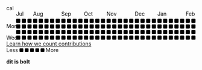 <div class="js-calendar-graph">
  cal
</div>


<div class="js-calendar-graph mx-md-2 mx-3 d-flex flex-column flex-items-end flex-xl-items-center overflow-hidden pt-1 is-graph-loading graph-canvas ContributionCalendar height-full text-center" data-graph-url="/users/oliver3/contributions?to=2021-07-12" data-url="/oliver3" data-from="2020-07-12 00:00:00 +0200" data-to="2021-07-12 23:59:59 +0200" data-org="">

<svg width="828" height="128" class="js-calendar-graph-svg">
<g transform="translate(10, 20)" data-hydro-click="{&quot;event_type&quot;:&quot;user_profile.click&quot;,&quot;payload&quot;:{&quot;profile_user_id&quot;:3717617,&quot;target&quot;:&quot;CONTRIBUTION_CALENDAR_SQUARE&quot;,&quot;user_id&quot;:3717617,&quot;originating_url&quot;:&quot;https://github.com/oliver3&quot;}}" data-hydro-click-hmac="e75ad9438372c3402d3285eb96303eadd2a130726c1b0e4398527238b6999d79">
<g transform="translate(0, 0)">
<rect width="11" height="11" x="16" y="0" class="ContributionCalendar-day" rx="2" ry="2" data-count="0" data-date="2020-07-12" data-level="0"></rect>
<rect width="11" height="11" x="16" y="15" class="ContributionCalendar-day" rx="2" ry="2" data-count="0" data-date="2020-07-13" data-level="0"></rect>
<rect width="11" height="11" x="16" y="30" class="ContributionCalendar-day" rx="2" ry="2" data-count="0" data-date="2020-07-14" data-level="0"></rect>
<rect width="11" height="11" x="16" y="45" class="ContributionCalendar-day" rx="2" ry="2" data-count="0" data-date="2020-07-15" data-level="0"></rect>
<rect width="11" height="11" x="16" y="60" class="ContributionCalendar-day" rx="2" ry="2" data-count="0" data-date="2020-07-16" data-level="0"></rect>
<rect width="11" height="11" x="16" y="75" class="ContributionCalendar-day" rx="2" ry="2" data-count="0" data-date="2020-07-17" data-level="0"></rect>
<rect width="11" height="11" x="16" y="90" class="ContributionCalendar-day" rx="2" ry="2" data-count="0" data-date="2020-07-18" data-level="0"></rect>
</g>
<g transform="translate(16, 0)">
<rect width="11" height="11" x="15" y="0" class="ContributionCalendar-day" rx="2" ry="2" data-count="0" data-date="2020-07-19" data-level="0"></rect>
<rect width="11" height="11" x="15" y="15" class="ContributionCalendar-day" rx="2" ry="2" data-count="0" data-date="2020-07-20" data-level="0"></rect>
<rect width="11" height="11" x="15" y="30" class="ContributionCalendar-day" rx="2" ry="2" data-count="0" data-date="2020-07-21" data-level="0"></rect>
<rect width="11" height="11" x="15" y="45" class="ContributionCalendar-day" rx="2" ry="2" data-count="0" data-date="2020-07-22" data-level="0"></rect>
<rect width="11" height="11" x="15" y="60" class="ContributionCalendar-day" rx="2" ry="2" data-count="0" data-date="2020-07-23" data-level="0"></rect>
<rect width="11" height="11" x="15" y="75" class="ContributionCalendar-day" rx="2" ry="2" data-count="0" data-date="2020-07-24" data-level="0"></rect>
<rect width="11" height="11" x="15" y="90" class="ContributionCalendar-day" rx="2" ry="2" data-count="0" data-date="2020-07-25" data-level="0"></rect>
</g>
<g transform="translate(32, 0)">
<rect width="11" height="11" x="14" y="0" class="ContributionCalendar-day" rx="2" ry="2" data-count="0" data-date="2020-07-26" data-level="0"></rect>
<rect width="11" height="11" x="14" y="15" class="ContributionCalendar-day" rx="2" ry="2" data-count="0" data-date="2020-07-27" data-level="0"></rect>
<rect width="11" height="11" x="14" y="30" class="ContributionCalendar-day" rx="2" ry="2" data-count="0" data-date="2020-07-28" data-level="0"></rect>
<rect width="11" height="11" x="14" y="45" class="ContributionCalendar-day" rx="2" ry="2" data-count="0" data-date="2020-07-29" data-level="0"></rect>
<rect width="11" height="11" x="14" y="60" class="ContributionCalendar-day" rx="2" ry="2" data-count="0" data-date="2020-07-30" data-level="0"></rect>
<rect width="11" height="11" x="14" y="75" class="ContributionCalendar-day" rx="2" ry="2" data-count="0" data-date="2020-07-31" data-level="0"></rect>
<rect width="11" height="11" x="14" y="90" class="ContributionCalendar-day" rx="2" ry="2" data-count="0" data-date="2020-08-01" data-level="0"></rect>
</g>
<g transform="translate(48, 0)">
<rect width="11" height="11" x="13" y="0" class="ContributionCalendar-day" rx="2" ry="2" data-count="0" data-date="2020-08-02" data-level="0"></rect>
<rect width="11" height="11" x="13" y="15" class="ContributionCalendar-day" rx="2" ry="2" data-count="0" data-date="2020-08-03" data-level="0"></rect>
<rect width="11" height="11" x="13" y="30" class="ContributionCalendar-day" rx="2" ry="2" data-count="0" data-date="2020-08-04" data-level="0"></rect>
<rect width="11" height="11" x="13" y="45" class="ContributionCalendar-day" rx="2" ry="2" data-count="0" data-date="2020-08-05" data-level="0"></rect>
<rect width="11" height="11" x="13" y="60" class="ContributionCalendar-day" rx="2" ry="2" data-count="0" data-date="2020-08-06" data-level="0"></rect>
<rect width="11" height="11" x="13" y="75" class="ContributionCalendar-day" rx="2" ry="2" data-count="0" data-date="2020-08-07" data-level="0"></rect>
<rect width="11" height="11" x="13" y="90" class="ContributionCalendar-day" rx="2" ry="2" data-count="0" data-date="2020-08-08" data-level="0"></rect>
</g>
<g transform="translate(64, 0)">
<rect width="11" height="11" x="12" y="0" class="ContributionCalendar-day" rx="2" ry="2" data-count="0" data-date="2020-08-09" data-level="0"></rect>
<rect width="11" height="11" x="12" y="15" class="ContributionCalendar-day" rx="2" ry="2" data-count="0" data-date="2020-08-10" data-level="0"></rect>
<rect width="11" height="11" x="12" y="30" class="ContributionCalendar-day" rx="2" ry="2" data-count="0" data-date="2020-08-11" data-level="0"></rect>
<rect width="11" height="11" x="12" y="45" class="ContributionCalendar-day" rx="2" ry="2" data-count="0" data-date="2020-08-12" data-level="0"></rect>
<rect width="11" height="11" x="12" y="60" class="ContributionCalendar-day" rx="2" ry="2" data-count="0" data-date="2020-08-13" data-level="0"></rect>
<rect width="11" height="11" x="12" y="75" class="ContributionCalendar-day" rx="2" ry="2" data-count="0" data-date="2020-08-14" data-level="0"></rect>
<rect width="11" height="11" x="12" y="90" class="ContributionCalendar-day" rx="2" ry="2" data-count="0" data-date="2020-08-15" data-level="0"></rect>
</g>
<g transform="translate(80, 0)">
<rect width="11" height="11" x="11" y="0" class="ContributionCalendar-day" rx="2" ry="2" data-count="0" data-date="2020-08-16" data-level="0"></rect>
<rect width="11" height="11" x="11" y="15" class="ContributionCalendar-day" rx="2" ry="2" data-count="0" data-date="2020-08-17" data-level="0"></rect>
<rect width="11" height="11" x="11" y="30" class="ContributionCalendar-day" rx="2" ry="2" data-count="0" data-date="2020-08-18" data-level="0"></rect>
<rect width="11" height="11" x="11" y="45" class="ContributionCalendar-day" rx="2" ry="2" data-count="0" data-date="2020-08-19" data-level="0"></rect>
<rect width="11" height="11" x="11" y="60" class="ContributionCalendar-day" rx="2" ry="2" data-count="0" data-date="2020-08-20" data-level="0"></rect>
<rect width="11" height="11" x="11" y="75" class="ContributionCalendar-day" rx="2" ry="2" data-count="0" data-date="2020-08-21" data-level="0"></rect>
<rect width="11" height="11" x="11" y="90" class="ContributionCalendar-day" rx="2" ry="2" data-count="0" data-date="2020-08-22" data-level="0"></rect>
</g>
<g transform="translate(96, 0)">
<rect width="11" height="11" x="10" y="0" class="ContributionCalendar-day" rx="2" ry="2" data-count="0" data-date="2020-08-23" data-level="0"></rect>
<rect width="11" height="11" x="10" y="15" class="ContributionCalendar-day" rx="2" ry="2" data-count="0" data-date="2020-08-24" data-level="0"></rect>
<rect width="11" height="11" x="10" y="30" class="ContributionCalendar-day" rx="2" ry="2" data-count="0" data-date="2020-08-25" data-level="0"></rect>
<rect width="11" height="11" x="10" y="45" class="ContributionCalendar-day" rx="2" ry="2" data-count="0" data-date="2020-08-26" data-level="0"></rect>
<rect width="11" height="11" x="10" y="60" class="ContributionCalendar-day" rx="2" ry="2" data-count="0" data-date="2020-08-27" data-level="0"></rect>
<rect width="11" height="11" x="10" y="75" class="ContributionCalendar-day" rx="2" ry="2" data-count="0" data-date="2020-08-28" data-level="0"></rect>
<rect width="11" height="11" x="10" y="90" class="ContributionCalendar-day" rx="2" ry="2" data-count="0" data-date="2020-08-29" data-level="0"></rect>
</g>
<g transform="translate(112, 0)">
<rect width="11" height="11" x="9" y="0" class="ContributionCalendar-day" rx="2" ry="2" data-count="0" data-date="2020-08-30" data-level="0"></rect>
<rect width="11" height="11" x="9" y="15" class="ContributionCalendar-day" rx="2" ry="2" data-count="0" data-date="2020-08-31" data-level="0"></rect>
<rect width="11" height="11" x="9" y="30" class="ContributionCalendar-day" rx="2" ry="2" data-count="0" data-date="2020-09-01" data-level="0"></rect>
<rect width="11" height="11" x="9" y="45" class="ContributionCalendar-day" rx="2" ry="2" data-count="0" data-date="2020-09-02" data-level="0"></rect>
<rect width="11" height="11" x="9" y="60" class="ContributionCalendar-day" rx="2" ry="2" data-count="0" data-date="2020-09-03" data-level="0"></rect>
<rect width="11" height="11" x="9" y="75" class="ContributionCalendar-day" rx="2" ry="2" data-count="0" data-date="2020-09-04" data-level="0"></rect>
<rect width="11" height="11" x="9" y="90" class="ContributionCalendar-day" rx="2" ry="2" data-count="0" data-date="2020-09-05" data-level="0"></rect>
</g>
<g transform="translate(128, 0)">
<rect width="11" height="11" x="8" y="0" class="ContributionCalendar-day" rx="2" ry="2" data-count="0" data-date="2020-09-06" data-level="0"></rect>
<rect width="11" height="11" x="8" y="15" class="ContributionCalendar-day" rx="2" ry="2" data-count="0" data-date="2020-09-07" data-level="0"></rect>
<rect width="11" height="11" x="8" y="30" class="ContributionCalendar-day" rx="2" ry="2" data-count="0" data-date="2020-09-08" data-level="0"></rect>
<rect width="11" height="11" x="8" y="45" class="ContributionCalendar-day" rx="2" ry="2" data-count="0" data-date="2020-09-09" data-level="0"></rect>
<rect width="11" height="11" x="8" y="60" class="ContributionCalendar-day" rx="2" ry="2" data-count="0" data-date="2020-09-10" data-level="0"></rect>
<rect width="11" height="11" x="8" y="75" class="ContributionCalendar-day" rx="2" ry="2" data-count="0" data-date="2020-09-11" data-level="0"></rect>
<rect width="11" height="11" x="8" y="90" class="ContributionCalendar-day" rx="2" ry="2" data-count="0" data-date="2020-09-12" data-level="0"></rect>
</g>
<g transform="translate(144, 0)">
<rect width="11" height="11" x="7" y="0" class="ContributionCalendar-day" rx="2" ry="2" data-count="0" data-date="2020-09-13" data-level="0"></rect>
<rect width="11" height="11" x="7" y="15" class="ContributionCalendar-day" rx="2" ry="2" data-count="0" data-date="2020-09-14" data-level="0"></rect>
<rect width="11" height="11" x="7" y="30" class="ContributionCalendar-day" rx="2" ry="2" data-count="0" data-date="2020-09-15" data-level="0"></rect>
<rect width="11" height="11" x="7" y="45" class="ContributionCalendar-day" rx="2" ry="2" data-count="0" data-date="2020-09-16" data-level="0"></rect>
<rect width="11" height="11" x="7" y="60" class="ContributionCalendar-day" rx="2" ry="2" data-count="0" data-date="2020-09-17" data-level="0"></rect>
<rect width="11" height="11" x="7" y="75" class="ContributionCalendar-day" rx="2" ry="2" data-count="0" data-date="2020-09-18" data-level="0"></rect>
<rect width="11" height="11" x="7" y="90" class="ContributionCalendar-day" rx="2" ry="2" data-count="0" data-date="2020-09-19" data-level="0"></rect>
</g>
<g transform="translate(160, 0)">
<rect width="11" height="11" x="6" y="0" class="ContributionCalendar-day" rx="2" ry="2" data-count="0" data-date="2020-09-20" data-level="0"></rect>
<rect width="11" height="11" x="6" y="15" class="ContributionCalendar-day" rx="2" ry="2" data-count="0" data-date="2020-09-21" data-level="0"></rect>
<rect width="11" height="11" x="6" y="30" class="ContributionCalendar-day" rx="2" ry="2" data-count="0" data-date="2020-09-22" data-level="0"></rect>
<rect width="11" height="11" x="6" y="45" class="ContributionCalendar-day" rx="2" ry="2" data-count="0" data-date="2020-09-23" data-level="0"></rect>
<rect width="11" height="11" x="6" y="60" class="ContributionCalendar-day" rx="2" ry="2" data-count="0" data-date="2020-09-24" data-level="0"></rect>
<rect width="11" height="11" x="6" y="75" class="ContributionCalendar-day" rx="2" ry="2" data-count="0" data-date="2020-09-25" data-level="0"></rect>
<rect width="11" height="11" x="6" y="90" class="ContributionCalendar-day" rx="2" ry="2" data-count="0" data-date="2020-09-26" data-level="0"></rect>
</g>
<g transform="translate(176, 0)">
<rect width="11" height="11" x="5" y="0" class="ContributionCalendar-day" rx="2" ry="2" data-count="0" data-date="2020-09-27" data-level="0"></rect>
<rect width="11" height="11" x="5" y="15" class="ContributionCalendar-day" rx="2" ry="2" data-count="0" data-date="2020-09-28" data-level="0"></rect>
<rect width="11" height="11" x="5" y="30" class="ContributionCalendar-day" rx="2" ry="2" data-count="0" data-date="2020-09-29" data-level="0"></rect>
<rect width="11" height="11" x="5" y="45" class="ContributionCalendar-day" rx="2" ry="2" data-count="0" data-date="2020-09-30" data-level="0"></rect>
<rect width="11" height="11" x="5" y="60" class="ContributionCalendar-day" rx="2" ry="2" data-count="0" data-date="2020-10-01" data-level="0"></rect>
<rect width="11" height="11" x="5" y="75" class="ContributionCalendar-day" rx="2" ry="2" data-count="0" data-date="2020-10-02" data-level="0"></rect>
<rect width="11" height="11" x="5" y="90" class="ContributionCalendar-day" rx="2" ry="2" data-count="0" data-date="2020-10-03" data-level="0"></rect>
</g>
<g transform="translate(192, 0)">
<rect width="11" height="11" x="4" y="0" class="ContributionCalendar-day" rx="2" ry="2" data-count="0" data-date="2020-10-04" data-level="0"></rect>
<rect width="11" height="11" x="4" y="15" class="ContributionCalendar-day" rx="2" ry="2" data-count="0" data-date="2020-10-05" data-level="0"></rect>
<rect width="11" height="11" x="4" y="30" class="ContributionCalendar-day" rx="2" ry="2" data-count="0" data-date="2020-10-06" data-level="0"></rect>
<rect width="11" height="11" x="4" y="45" class="ContributionCalendar-day" rx="2" ry="2" data-count="0" data-date="2020-10-07" data-level="0"></rect>
<rect width="11" height="11" x="4" y="60" class="ContributionCalendar-day" rx="2" ry="2" data-count="0" data-date="2020-10-08" data-level="0"></rect>
<rect width="11" height="11" x="4" y="75" class="ContributionCalendar-day" rx="2" ry="2" data-count="0" data-date="2020-10-09" data-level="0"></rect>
<rect width="11" height="11" x="4" y="90" class="ContributionCalendar-day" rx="2" ry="2" data-count="0" data-date="2020-10-10" data-level="0"></rect>
</g>
<g transform="translate(208, 0)">
<rect width="11" height="11" x="3" y="0" class="ContributionCalendar-day" rx="2" ry="2" data-count="0" data-date="2020-10-11" data-level="0"></rect>
<rect width="11" height="11" x="3" y="15" class="ContributionCalendar-day" rx="2" ry="2" data-count="0" data-date="2020-10-12" data-level="0"></rect>
<rect width="11" height="11" x="3" y="30" class="ContributionCalendar-day" rx="2" ry="2" data-count="0" data-date="2020-10-13" data-level="0"></rect>
<rect width="11" height="11" x="3" y="45" class="ContributionCalendar-day" rx="2" ry="2" data-count="0" data-date="2020-10-14" data-level="0"></rect>
<rect width="11" height="11" x="3" y="60" class="ContributionCalendar-day" rx="2" ry="2" data-count="0" data-date="2020-10-15" data-level="0"></rect>
<rect width="11" height="11" x="3" y="75" class="ContributionCalendar-day" rx="2" ry="2" data-count="0" data-date="2020-10-16" data-level="0"></rect>
<rect width="11" height="11" x="3" y="90" class="ContributionCalendar-day" rx="2" ry="2" data-count="0" data-date="2020-10-17" data-level="0"></rect>
</g>
<g transform="translate(224, 0)">
<rect width="11" height="11" x="2" y="0" class="ContributionCalendar-day" rx="2" ry="2" data-count="0" data-date="2020-10-18" data-level="0"></rect>
<rect width="11" height="11" x="2" y="15" class="ContributionCalendar-day" rx="2" ry="2" data-count="0" data-date="2020-10-19" data-level="0"></rect>
<rect width="11" height="11" x="2" y="30" class="ContributionCalendar-day" rx="2" ry="2" data-count="0" data-date="2020-10-20" data-level="0"></rect>
<rect width="11" height="11" x="2" y="45" class="ContributionCalendar-day" rx="2" ry="2" data-count="0" data-date="2020-10-21" data-level="0"></rect>
<rect width="11" height="11" x="2" y="60" class="ContributionCalendar-day" rx="2" ry="2" data-count="0" data-date="2020-10-22" data-level="0"></rect>
<rect width="11" height="11" x="2" y="75" class="ContributionCalendar-day" rx="2" ry="2" data-count="0" data-date="2020-10-23" data-level="0"></rect>
<rect width="11" height="11" x="2" y="90" class="ContributionCalendar-day" rx="2" ry="2" data-count="0" data-date="2020-10-24" data-level="0"></rect>
</g>
<g transform="translate(240, 0)">
<rect width="11" height="11" x="1" y="0" class="ContributionCalendar-day" rx="2" ry="2" data-count="0" data-date="2020-10-25" data-level="0"></rect>
<rect width="11" height="11" x="1" y="15" class="ContributionCalendar-day" rx="2" ry="2" data-count="0" data-date="2020-10-26" data-level="0"></rect>
<rect width="11" height="11" x="1" y="30" class="ContributionCalendar-day" rx="2" ry="2" data-count="0" data-date="2020-10-27" data-level="0"></rect>
<rect width="11" height="11" x="1" y="45" class="ContributionCalendar-day" rx="2" ry="2" data-count="0" data-date="2020-10-28" data-level="0"></rect>
<rect width="11" height="11" x="1" y="60" class="ContributionCalendar-day" rx="2" ry="2" data-count="0" data-date="2020-10-29" data-level="0"></rect>
<rect width="11" height="11" x="1" y="75" class="ContributionCalendar-day" rx="2" ry="2" data-count="0" data-date="2020-10-30" data-level="0"></rect>
<rect width="11" height="11" x="1" y="90" class="ContributionCalendar-day" rx="2" ry="2" data-count="0" data-date="2020-10-31" data-level="0"></rect>
</g>
<g transform="translate(256, 0)">
<rect width="11" height="11" x="0" y="0" class="ContributionCalendar-day" rx="2" ry="2" data-count="0" data-date="2020-11-01" data-level="0"></rect>
<rect width="11" height="11" x="0" y="15" class="ContributionCalendar-day" rx="2" ry="2" data-count="0" data-date="2020-11-02" data-level="0"></rect>
<rect width="11" height="11" x="0" y="30" class="ContributionCalendar-day" rx="2" ry="2" data-count="0" data-date="2020-11-03" data-level="0"></rect>
<rect width="11" height="11" x="0" y="45" class="ContributionCalendar-day" rx="2" ry="2" data-count="0" data-date="2020-11-04" data-level="0"></rect>
<rect width="11" height="11" x="0" y="60" class="ContributionCalendar-day" rx="2" ry="2" data-count="0" data-date="2020-11-05" data-level="0"></rect>
<rect width="11" height="11" x="0" y="75" class="ContributionCalendar-day" rx="2" ry="2" data-count="0" data-date="2020-11-06" data-level="0"></rect>
<rect width="11" height="11" x="0" y="90" class="ContributionCalendar-day" rx="2" ry="2" data-count="0" data-date="2020-11-07" data-level="0"></rect>
</g>
<g transform="translate(272, 0)">
<rect width="11" height="11" x="-1" y="0" class="ContributionCalendar-day" rx="2" ry="2" data-count="0" data-date="2020-11-08" data-level="0"></rect>
<rect width="11" height="11" x="-1" y="15" class="ContributionCalendar-day" rx="2" ry="2" data-count="0" data-date="2020-11-09" data-level="0"></rect>
<rect width="11" height="11" x="-1" y="30" class="ContributionCalendar-day" rx="2" ry="2" data-count="0" data-date="2020-11-10" data-level="0"></rect>
<rect width="11" height="11" x="-1" y="45" class="ContributionCalendar-day" rx="2" ry="2" data-count="0" data-date="2020-11-11" data-level="0"></rect>
<rect width="11" height="11" x="-1" y="60" class="ContributionCalendar-day" rx="2" ry="2" data-count="0" data-date="2020-11-12" data-level="0"></rect>
<rect width="11" height="11" x="-1" y="75" class="ContributionCalendar-day" rx="2" ry="2" data-count="0" data-date="2020-11-13" data-level="0"></rect>
<rect width="11" height="11" x="-1" y="90" class="ContributionCalendar-day" rx="2" ry="2" data-count="0" data-date="2020-11-14" data-level="0"></rect>
</g>
<g transform="translate(288, 0)">
<rect width="11" height="11" x="-2" y="0" class="ContributionCalendar-day" rx="2" ry="2" data-count="0" data-date="2020-11-15" data-level="0"></rect>
<rect width="11" height="11" x="-2" y="15" class="ContributionCalendar-day" rx="2" ry="2" data-count="0" data-date="2020-11-16" data-level="0"></rect>
<rect width="11" height="11" x="-2" y="30" class="ContributionCalendar-day" rx="2" ry="2" data-count="0" data-date="2020-11-17" data-level="0"></rect>
<rect width="11" height="11" x="-2" y="45" class="ContributionCalendar-day" rx="2" ry="2" data-count="0" data-date="2020-11-18" data-level="0"></rect>
<rect width="11" height="11" x="-2" y="60" class="ContributionCalendar-day" rx="2" ry="2" data-count="0" data-date="2020-11-19" data-level="0"></rect>
<rect width="11" height="11" x="-2" y="75" class="ContributionCalendar-day" rx="2" ry="2" data-count="0" data-date="2020-11-20" data-level="0"></rect>
<rect width="11" height="11" x="-2" y="90" class="ContributionCalendar-day" rx="2" ry="2" data-count="0" data-date="2020-11-21" data-level="0"></rect>
</g>
<g transform="translate(304, 0)">
<rect width="11" height="11" x="-3" y="0" class="ContributionCalendar-day" rx="2" ry="2" data-count="0" data-date="2020-11-22" data-level="0"></rect>
<rect width="11" height="11" x="-3" y="15" class="ContributionCalendar-day" rx="2" ry="2" data-count="0" data-date="2020-11-23" data-level="0"></rect>
<rect width="11" height="11" x="-3" y="30" class="ContributionCalendar-day" rx="2" ry="2" data-count="0" data-date="2020-11-24" data-level="0"></rect>
<rect width="11" height="11" x="-3" y="45" class="ContributionCalendar-day" rx="2" ry="2" data-count="0" data-date="2020-11-25" data-level="0"></rect>
<rect width="11" height="11" x="-3" y="60" class="ContributionCalendar-day" rx="2" ry="2" data-count="0" data-date="2020-11-26" data-level="0"></rect>
<rect width="11" height="11" x="-3" y="75" class="ContributionCalendar-day" rx="2" ry="2" data-count="0" data-date="2020-11-27" data-level="0"></rect>
<rect width="11" height="11" x="-3" y="90" class="ContributionCalendar-day" rx="2" ry="2" data-count="0" data-date="2020-11-28" data-level="0"></rect>
</g>
<g transform="translate(320, 0)">
<rect width="11" height="11" x="-4" y="0" class="ContributionCalendar-day" rx="2" ry="2" data-count="0" data-date="2020-11-29" data-level="0"></rect>
<rect width="11" height="11" x="-4" y="15" class="ContributionCalendar-day" rx="2" ry="2" data-count="0" data-date="2020-11-30" data-level="0"></rect>
<rect width="11" height="11" x="-4" y="30" class="ContributionCalendar-day" rx="2" ry="2" data-count="0" data-date="2020-12-01" data-level="0"></rect>
<rect width="11" height="11" x="-4" y="45" class="ContributionCalendar-day" rx="2" ry="2" data-count="0" data-date="2020-12-02" data-level="0"></rect>
<rect width="11" height="11" x="-4" y="60" class="ContributionCalendar-day" rx="2" ry="2" data-count="0" data-date="2020-12-03" data-level="0"></rect>
<rect width="11" height="11" x="-4" y="75" class="ContributionCalendar-day" rx="2" ry="2" data-count="0" data-date="2020-12-04" data-level="0"></rect>
<rect width="11" height="11" x="-4" y="90" class="ContributionCalendar-day" rx="2" ry="2" data-count="0" data-date="2020-12-05" data-level="0"></rect>
</g>
<g transform="translate(336, 0)">
<rect width="11" height="11" x="-5" y="0" class="ContributionCalendar-day" rx="2" ry="2" data-count="0" data-date="2020-12-06" data-level="0"></rect>
<rect width="11" height="11" x="-5" y="15" class="ContributionCalendar-day" rx="2" ry="2" data-count="0" data-date="2020-12-07" data-level="0"></rect>
<rect width="11" height="11" x="-5" y="30" class="ContributionCalendar-day" rx="2" ry="2" data-count="2" data-date="2020-12-08" data-level="2"></rect>
<rect width="11" height="11" x="-5" y="45" class="ContributionCalendar-day" rx="2" ry="2" data-count="0" data-date="2020-12-09" data-level="0"></rect>
<rect width="11" height="11" x="-5" y="60" class="ContributionCalendar-day" rx="2" ry="2" data-count="0" data-date="2020-12-10" data-level="0"></rect>
<rect width="11" height="11" x="-5" y="75" class="ContributionCalendar-day" rx="2" ry="2" data-count="0" data-date="2020-12-11" data-level="0"></rect>
<rect width="11" height="11" x="-5" y="90" class="ContributionCalendar-day" rx="2" ry="2" data-count="0" data-date="2020-12-12" data-level="0"></rect>
</g>
<g transform="translate(352, 0)">
<rect width="11" height="11" x="-6" y="0" class="ContributionCalendar-day" rx="2" ry="2" data-count="0" data-date="2020-12-13" data-level="0"></rect>
<rect width="11" height="11" x="-6" y="15" class="ContributionCalendar-day" rx="2" ry="2" data-count="0" data-date="2020-12-14" data-level="0"></rect>
<rect width="11" height="11" x="-6" y="30" class="ContributionCalendar-day" rx="2" ry="2" data-count="0" data-date="2020-12-15" data-level="0"></rect>
<rect width="11" height="11" x="-6" y="45" class="ContributionCalendar-day" rx="2" ry="2" data-count="0" data-date="2020-12-16" data-level="0"></rect>
<rect width="11" height="11" x="-6" y="60" class="ContributionCalendar-day" rx="2" ry="2" data-count="0" data-date="2020-12-17" data-level="0"></rect>
<rect width="11" height="11" x="-6" y="75" class="ContributionCalendar-day" rx="2" ry="2" data-count="0" data-date="2020-12-18" data-level="0"></rect>
<rect width="11" height="11" x="-6" y="90" class="ContributionCalendar-day" rx="2" ry="2" data-count="0" data-date="2020-12-19" data-level="0"></rect>
</g>
<g transform="translate(368, 0)">
<rect width="11" height="11" x="-7" y="0" class="ContributionCalendar-day" rx="2" ry="2" data-count="0" data-date="2020-12-20" data-level="0"></rect>
<rect width="11" height="11" x="-7" y="15" class="ContributionCalendar-day" rx="2" ry="2" data-count="0" data-date="2020-12-21" data-level="0"></rect>
<rect width="11" height="11" x="-7" y="30" class="ContributionCalendar-day" rx="2" ry="2" data-count="0" data-date="2020-12-22" data-level="0"></rect>
<rect width="11" height="11" x="-7" y="45" class="ContributionCalendar-day" rx="2" ry="2" data-count="0" data-date="2020-12-23" data-level="0"></rect>
<rect width="11" height="11" x="-7" y="60" class="ContributionCalendar-day" rx="2" ry="2" data-count="0" data-date="2020-12-24" data-level="0"></rect>
<rect width="11" height="11" x="-7" y="75" class="ContributionCalendar-day" rx="2" ry="2" data-count="0" data-date="2020-12-25" data-level="0"></rect>
<rect width="11" height="11" x="-7" y="90" class="ContributionCalendar-day" rx="2" ry="2" data-count="0" data-date="2020-12-26" data-level="0"></rect>
</g>
<g transform="translate(384, 0)">
<rect width="11" height="11" x="-8" y="0" class="ContributionCalendar-day" rx="2" ry="2" data-count="0" data-date="2020-12-27" data-level="0"></rect>
<rect width="11" height="11" x="-8" y="15" class="ContributionCalendar-day" rx="2" ry="2" data-count="0" data-date="2020-12-28" data-level="0"></rect>
<rect width="11" height="11" x="-8" y="30" class="ContributionCalendar-day" rx="2" ry="2" data-count="5" data-date="2020-12-29" data-level="4"></rect>
<rect width="11" height="11" x="-8" y="45" class="ContributionCalendar-day" rx="2" ry="2" data-count="0" data-date="2020-12-30" data-level="0"></rect>
<rect width="11" height="11" x="-8" y="60" class="ContributionCalendar-day" rx="2" ry="2" data-count="2" data-date="2020-12-31" data-level="2"></rect>
<rect width="11" height="11" x="-8" y="75" class="ContributionCalendar-day" rx="2" ry="2" data-count="0" data-date="2021-01-01" data-level="0"></rect>
<rect width="11" height="11" x="-8" y="90" class="ContributionCalendar-day" rx="2" ry="2" data-count="0" data-date="2021-01-02" data-level="0"></rect>
</g>
<g transform="translate(400, 0)">
<rect width="11" height="11" x="-9" y="0" class="ContributionCalendar-day" rx="2" ry="2" data-count="0" data-date="2021-01-03" data-level="0"></rect>
<rect width="11" height="11" x="-9" y="15" class="ContributionCalendar-day" rx="2" ry="2" data-count="0" data-date="2021-01-04" data-level="0"></rect>
<rect width="11" height="11" x="-9" y="30" class="ContributionCalendar-day" rx="2" ry="2" data-count="0" data-date="2021-01-05" data-level="0"></rect>
<rect width="11" height="11" x="-9" y="45" class="ContributionCalendar-day" rx="2" ry="2" data-count="0" data-date="2021-01-06" data-level="0"></rect>
<rect width="11" height="11" x="-9" y="60" class="ContributionCalendar-day" rx="2" ry="2" data-count="0" data-date="2021-01-07" data-level="0"></rect>
<rect width="11" height="11" x="-9" y="75" class="ContributionCalendar-day" rx="2" ry="2" data-count="0" data-date="2021-01-08" data-level="0"></rect>
<rect width="11" height="11" x="-9" y="90" class="ContributionCalendar-day" rx="2" ry="2" data-count="0" data-date="2021-01-09" data-level="0"></rect>
</g>
<g transform="translate(416, 0)">
<rect width="11" height="11" x="-10" y="0" class="ContributionCalendar-day" rx="2" ry="2" data-count="0" data-date="2021-01-10" data-level="0"></rect>
<rect width="11" height="11" x="-10" y="15" class="ContributionCalendar-day" rx="2" ry="2" data-count="0" data-date="2021-01-11" data-level="0"></rect>
<rect width="11" height="11" x="-10" y="30" class="ContributionCalendar-day" rx="2" ry="2" data-count="0" data-date="2021-01-12" data-level="0"></rect>
<rect width="11" height="11" x="-10" y="45" class="ContributionCalendar-day" rx="2" ry="2" data-count="0" data-date="2021-01-13" data-level="0"></rect>
<rect width="11" height="11" x="-10" y="60" class="ContributionCalendar-day" rx="2" ry="2" data-count="0" data-date="2021-01-14" data-level="0"></rect>
<rect width="11" height="11" x="-10" y="75" class="ContributionCalendar-day" rx="2" ry="2" data-count="0" data-date="2021-01-15" data-level="0"></rect>
<rect width="11" height="11" x="-10" y="90" class="ContributionCalendar-day" rx="2" ry="2" data-count="0" data-date="2021-01-16" data-level="0"></rect>
</g>
<g transform="translate(432, 0)">
<rect width="11" height="11" x="-11" y="0" class="ContributionCalendar-day" rx="2" ry="2" data-count="0" data-date="2021-01-17" data-level="0"></rect>
<rect width="11" height="11" x="-11" y="15" class="ContributionCalendar-day" rx="2" ry="2" data-count="0" data-date="2021-01-18" data-level="0"></rect>
<rect width="11" height="11" x="-11" y="30" class="ContributionCalendar-day" rx="2" ry="2" data-count="0" data-date="2021-01-19" data-level="0"></rect>
<rect width="11" height="11" x="-11" y="45" class="ContributionCalendar-day" rx="2" ry="2" data-count="0" data-date="2021-01-20" data-level="0"></rect>
<rect width="11" height="11" x="-11" y="60" class="ContributionCalendar-day" rx="2" ry="2" data-count="0" data-date="2021-01-21" data-level="0"></rect>
<rect width="11" height="11" x="-11" y="75" class="ContributionCalendar-day" rx="2" ry="2" data-count="0" data-date="2021-01-22" data-level="0"></rect>
<rect width="11" height="11" x="-11" y="90" class="ContributionCalendar-day" rx="2" ry="2" data-count="1" data-date="2021-01-23" data-level="1"></rect>
</g>
<g transform="translate(448, 0)">
<rect width="11" height="11" x="-12" y="0" class="ContributionCalendar-day" rx="2" ry="2" data-count="1" data-date="2021-01-24" data-level="1"></rect>
<rect width="11" height="11" x="-12" y="15" class="ContributionCalendar-day" rx="2" ry="2" data-count="0" data-date="2021-01-25" data-level="0"></rect>
<rect width="11" height="11" x="-12" y="30" class="ContributionCalendar-day" rx="2" ry="2" data-count="0" data-date="2021-01-26" data-level="0"></rect>
<rect width="11" height="11" x="-12" y="45" class="ContributionCalendar-day" rx="2" ry="2" data-count="0" data-date="2021-01-27" data-level="0"></rect>
<rect width="11" height="11" x="-12" y="60" class="ContributionCalendar-day" rx="2" ry="2" data-count="1" data-date="2021-01-28" data-level="1"></rect>
<rect width="11" height="11" x="-12" y="75" class="ContributionCalendar-day" rx="2" ry="2" data-count="0" data-date="2021-01-29" data-level="0"></rect>
<rect width="11" height="11" x="-12" y="90" class="ContributionCalendar-day" rx="2" ry="2" data-count="0" data-date="2021-01-30" data-level="0"></rect>
</g>
<g transform="translate(464, 0)">
<rect width="11" height="11" x="-13" y="0" class="ContributionCalendar-day" rx="2" ry="2" data-count="0" data-date="2021-01-31" data-level="0"></rect>
<rect width="11" height="11" x="-13" y="15" class="ContributionCalendar-day" rx="2" ry="2" data-count="0" data-date="2021-02-01" data-level="0"></rect>
<rect width="11" height="11" x="-13" y="30" class="ContributionCalendar-day" rx="2" ry="2" data-count="0" data-date="2021-02-02" data-level="0"></rect>
<rect width="11" height="11" x="-13" y="45" class="ContributionCalendar-day" rx="2" ry="2" data-count="0" data-date="2021-02-03" data-level="0"></rect>
<rect width="11" height="11" x="-13" y="60" class="ContributionCalendar-day" rx="2" ry="2" data-count="0" data-date="2021-02-04" data-level="0"></rect>
<rect width="11" height="11" x="-13" y="75" class="ContributionCalendar-day" rx="2" ry="2" data-count="0" data-date="2021-02-05" data-level="0"></rect>
<rect width="11" height="11" x="-13" y="90" class="ContributionCalendar-day" rx="2" ry="2" data-count="2" data-date="2021-02-06" data-level="2"></rect>
</g>
<g transform="translate(480, 0)">
<rect width="11" height="11" x="-14" y="0" class="ContributionCalendar-day" rx="2" ry="2" data-count="2" data-date="2021-02-07" data-level="2"></rect>
<rect width="11" height="11" x="-14" y="15" class="ContributionCalendar-day" rx="2" ry="2" data-count="0" data-date="2021-02-08" data-level="0"></rect>
<rect width="11" height="11" x="-14" y="30" class="ContributionCalendar-day" rx="2" ry="2" data-count="0" data-date="2021-02-09" data-level="0"></rect>
<rect width="11" height="11" x="-14" y="45" class="ContributionCalendar-day" rx="2" ry="2" data-count="0" data-date="2021-02-10" data-level="0"></rect>
<rect width="11" height="11" x="-14" y="60" class="ContributionCalendar-day" rx="2" ry="2" data-count="0" data-date="2021-02-11" data-level="0"></rect>
<rect width="11" height="11" x="-14" y="75" class="ContributionCalendar-day" rx="2" ry="2" data-count="0" data-date="2021-02-12" data-level="0"></rect>
<rect width="11" height="11" x="-14" y="90" class="ContributionCalendar-day" rx="2" ry="2" data-count="0" data-date="2021-02-13" data-level="0"></rect>
</g>
<g transform="translate(496, 0)">
<rect width="11" height="11" x="-15" y="0" class="ContributionCalendar-day" rx="2" ry="2" data-count="0" data-date="2021-02-14" data-level="0"></rect>
<rect width="11" height="11" x="-15" y="15" class="ContributionCalendar-day" rx="2" ry="2" data-count="0" data-date="2021-02-15" data-level="0"></rect>
<rect width="11" height="11" x="-15" y="30" class="ContributionCalendar-day" rx="2" ry="2" data-count="1" data-date="2021-02-16" data-level="1"></rect>
<rect width="11" height="11" x="-15" y="45" class="ContributionCalendar-day" rx="2" ry="2" data-count="0" data-date="2021-02-17" data-level="0"></rect>
<rect width="11" height="11" x="-15" y="60" class="ContributionCalendar-day" rx="2" ry="2" data-count="0" data-date="2021-02-18" data-level="0"></rect>
<rect width="11" height="11" x="-15" y="75" class="ContributionCalendar-day" rx="2" ry="2" data-count="0" data-date="2021-02-19" data-level="0"></rect>
<rect width="11" height="11" x="-15" y="90" class="ContributionCalendar-day" rx="2" ry="2" data-count="0" data-date="2021-02-20" data-level="0"></rect>
</g>
<g transform="translate(512, 0)">
<rect width="11" height="11" x="-16" y="0" class="ContributionCalendar-day" rx="2" ry="2" data-count="0" data-date="2021-02-21" data-level="0"></rect>
<rect width="11" height="11" x="-16" y="15" class="ContributionCalendar-day" rx="2" ry="2" data-count="0" data-date="2021-02-22" data-level="0"></rect>
<rect width="11" height="11" x="-16" y="30" class="ContributionCalendar-day" rx="2" ry="2" data-count="0" data-date="2021-02-23" data-level="0"></rect>
<rect width="11" height="11" x="-16" y="45" class="ContributionCalendar-day" rx="2" ry="2" data-count="0" data-date="2021-02-24" data-level="0"></rect>
<rect width="11" height="11" x="-16" y="60" class="ContributionCalendar-day" rx="2" ry="2" data-count="0" data-date="2021-02-25" data-level="0"></rect>
<rect width="11" height="11" x="-16" y="75" class="ContributionCalendar-day" rx="2" ry="2" data-count="0" data-date="2021-02-26" data-level="0"></rect>
<rect width="11" height="11" x="-16" y="90" class="ContributionCalendar-day" rx="2" ry="2" data-count="0" data-date="2021-02-27" data-level="0"></rect>
</g>
<g transform="translate(528, 0)">
<rect width="11" height="11" x="-17" y="0" class="ContributionCalendar-day" rx="2" ry="2" data-count="0" data-date="2021-02-28" data-level="0"></rect>
<rect width="11" height="11" x="-17" y="15" class="ContributionCalendar-day" rx="2" ry="2" data-count="0" data-date="2021-03-01" data-level="0"></rect>
<rect width="11" height="11" x="-17" y="30" class="ContributionCalendar-day" rx="2" ry="2" data-count="0" data-date="2021-03-02" data-level="0"></rect>
<rect width="11" height="11" x="-17" y="45" class="ContributionCalendar-day" rx="2" ry="2" data-count="0" data-date="2021-03-03" data-level="0"></rect>
<rect width="11" height="11" x="-17" y="60" class="ContributionCalendar-day" rx="2" ry="2" data-count="0" data-date="2021-03-04" data-level="0"></rect>
<rect width="11" height="11" x="-17" y="75" class="ContributionCalendar-day" rx="2" ry="2" data-count="0" data-date="2021-03-05" data-level="0"></rect>
<rect width="11" height="11" x="-17" y="90" class="ContributionCalendar-day" rx="2" ry="2" data-count="0" data-date="2021-03-06" data-level="0"></rect>
</g>
<g transform="translate(544, 0)">
<rect width="11" height="11" x="-18" y="0" class="ContributionCalendar-day" rx="2" ry="2" data-count="0" data-date="2021-03-07" data-level="0"></rect>
<rect width="11" height="11" x="-18" y="15" class="ContributionCalendar-day" rx="2" ry="2" data-count="0" data-date="2021-03-08" data-level="0"></rect>
<rect width="11" height="11" x="-18" y="30" class="ContributionCalendar-day" rx="2" ry="2" data-count="0" data-date="2021-03-09" data-level="0"></rect>
<rect width="11" height="11" x="-18" y="45" class="ContributionCalendar-day" rx="2" ry="2" data-count="0" data-date="2021-03-10" data-level="0"></rect>
<rect width="11" height="11" x="-18" y="60" class="ContributionCalendar-day" rx="2" ry="2" data-count="0" data-date="2021-03-11" data-level="0"></rect>
<rect width="11" height="11" x="-18" y="75" class="ContributionCalendar-day" rx="2" ry="2" data-count="0" data-date="2021-03-12" data-level="0"></rect>
<rect width="11" height="11" x="-18" y="90" class="ContributionCalendar-day" rx="2" ry="2" data-count="0" data-date="2021-03-13" data-level="0"></rect>
</g>
<g transform="translate(560, 0)">
<rect width="11" height="11" x="-19" y="0" class="ContributionCalendar-day" rx="2" ry="2" data-count="0" data-date="2021-03-14" data-level="0"></rect>
<rect width="11" height="11" x="-19" y="15" class="ContributionCalendar-day" rx="2" ry="2" data-count="0" data-date="2021-03-15" data-level="0"></rect>
<rect width="11" height="11" x="-19" y="30" class="ContributionCalendar-day" rx="2" ry="2" data-count="0" data-date="2021-03-16" data-level="0"></rect>
<rect width="11" height="11" x="-19" y="45" class="ContributionCalendar-day" rx="2" ry="2" data-count="0" data-date="2021-03-17" data-level="0"></rect>
<rect width="11" height="11" x="-19" y="60" class="ContributionCalendar-day" rx="2" ry="2" data-count="0" data-date="2021-03-18" data-level="0"></rect>
<rect width="11" height="11" x="-19" y="75" class="ContributionCalendar-day" rx="2" ry="2" data-count="0" data-date="2021-03-19" data-level="0"></rect>
<rect width="11" height="11" x="-19" y="90" class="ContributionCalendar-day" rx="2" ry="2" data-count="0" data-date="2021-03-20" data-level="0"></rect>
</g>
<g transform="translate(576, 0)">
<rect width="11" height="11" x="-20" y="0" class="ContributionCalendar-day" rx="2" ry="2" data-count="0" data-date="2021-03-21" data-level="0"></rect>
<rect width="11" height="11" x="-20" y="15" class="ContributionCalendar-day" rx="2" ry="2" data-count="0" data-date="2021-03-22" data-level="0"></rect>
<rect width="11" height="11" x="-20" y="30" class="ContributionCalendar-day" rx="2" ry="2" data-count="0" data-date="2021-03-23" data-level="0"></rect>
<rect width="11" height="11" x="-20" y="45" class="ContributionCalendar-day" rx="2" ry="2" data-count="0" data-date="2021-03-24" data-level="0"></rect>
<rect width="11" height="11" x="-20" y="60" class="ContributionCalendar-day" rx="2" ry="2" data-count="0" data-date="2021-03-25" data-level="0"></rect>
<rect width="11" height="11" x="-20" y="75" class="ContributionCalendar-day" rx="2" ry="2" data-count="0" data-date="2021-03-26" data-level="0"></rect>
<rect width="11" height="11" x="-20" y="90" class="ContributionCalendar-day" rx="2" ry="2" data-count="0" data-date="2021-03-27" data-level="0"></rect>
</g>
<g transform="translate(592, 0)">
<rect width="11" height="11" x="-21" y="0" class="ContributionCalendar-day" rx="2" ry="2" data-count="0" data-date="2021-03-28" data-level="0"></rect>
<rect width="11" height="11" x="-21" y="15" class="ContributionCalendar-day" rx="2" ry="2" data-count="0" data-date="2021-03-29" data-level="0"></rect>
<rect width="11" height="11" x="-21" y="30" class="ContributionCalendar-day" rx="2" ry="2" data-count="0" data-date="2021-03-30" data-level="0"></rect>
<rect width="11" height="11" x="-21" y="45" class="ContributionCalendar-day" rx="2" ry="2" data-count="0" data-date="2021-03-31" data-level="0"></rect>
<rect width="11" height="11" x="-21" y="60" class="ContributionCalendar-day" rx="2" ry="2" data-count="0" data-date="2021-04-01" data-level="0"></rect>
<rect width="11" height="11" x="-21" y="75" class="ContributionCalendar-day" rx="2" ry="2" data-count="0" data-date="2021-04-02" data-level="0"></rect>
<rect width="11" height="11" x="-21" y="90" class="ContributionCalendar-day" rx="2" ry="2" data-count="0" data-date="2021-04-03" data-level="0"></rect>
</g>
<g transform="translate(608, 0)">
<rect width="11" height="11" x="-22" y="0" class="ContributionCalendar-day" rx="2" ry="2" data-count="0" data-date="2021-04-04" data-level="0"></rect>
<rect width="11" height="11" x="-22" y="15" class="ContributionCalendar-day" rx="2" ry="2" data-count="0" data-date="2021-04-05" data-level="0"></rect>
<rect width="11" height="11" x="-22" y="30" class="ContributionCalendar-day" rx="2" ry="2" data-count="0" data-date="2021-04-06" data-level="0"></rect>
<rect width="11" height="11" x="-22" y="45" class="ContributionCalendar-day" rx="2" ry="2" data-count="0" data-date="2021-04-07" data-level="0"></rect>
<rect width="11" height="11" x="-22" y="60" class="ContributionCalendar-day" rx="2" ry="2" data-count="0" data-date="2021-04-08" data-level="0"></rect>
<rect width="11" height="11" x="-22" y="75" class="ContributionCalendar-day" rx="2" ry="2" data-count="0" data-date="2021-04-09" data-level="0"></rect>
<rect width="11" height="11" x="-22" y="90" class="ContributionCalendar-day" rx="2" ry="2" data-count="0" data-date="2021-04-10" data-level="0"></rect>
</g>
<g transform="translate(624, 0)">
<rect width="11" height="11" x="-23" y="0" class="ContributionCalendar-day" rx="2" ry="2" data-count="0" data-date="2021-04-11" data-level="0"></rect>
<rect width="11" height="11" x="-23" y="15" class="ContributionCalendar-day" rx="2" ry="2" data-count="0" data-date="2021-04-12" data-level="0"></rect>
<rect width="11" height="11" x="-23" y="30" class="ContributionCalendar-day" rx="2" ry="2" data-count="0" data-date="2021-04-13" data-level="0"></rect>
<rect width="11" height="11" x="-23" y="45" class="ContributionCalendar-day" rx="2" ry="2" data-count="0" data-date="2021-04-14" data-level="0"></rect>
<rect width="11" height="11" x="-23" y="60" class="ContributionCalendar-day" rx="2" ry="2" data-count="0" data-date="2021-04-15" data-level="0"></rect>
<rect width="11" height="11" x="-23" y="75" class="ContributionCalendar-day" rx="2" ry="2" data-count="0" data-date="2021-04-16" data-level="0"></rect>
<rect width="11" height="11" x="-23" y="90" class="ContributionCalendar-day" rx="2" ry="2" data-count="0" data-date="2021-04-17" data-level="0"></rect>
</g>
<g transform="translate(640, 0)">
<rect width="11" height="11" x="-24" y="0" class="ContributionCalendar-day" rx="2" ry="2" data-count="0" data-date="2021-04-18" data-level="0"></rect>
<rect width="11" height="11" x="-24" y="15" class="ContributionCalendar-day" rx="2" ry="2" data-count="0" data-date="2021-04-19" data-level="0"></rect>
<rect width="11" height="11" x="-24" y="30" class="ContributionCalendar-day" rx="2" ry="2" data-count="0" data-date="2021-04-20" data-level="0"></rect>
<rect width="11" height="11" x="-24" y="45" class="ContributionCalendar-day" rx="2" ry="2" data-count="0" data-date="2021-04-21" data-level="0"></rect>
<rect width="11" height="11" x="-24" y="60" class="ContributionCalendar-day" rx="2" ry="2" data-count="0" data-date="2021-04-22" data-level="0"></rect>
<rect width="11" height="11" x="-24" y="75" class="ContributionCalendar-day" rx="2" ry="2" data-count="0" data-date="2021-04-23" data-level="0"></rect>
<rect width="11" height="11" x="-24" y="90" class="ContributionCalendar-day" rx="2" ry="2" data-count="0" data-date="2021-04-24" data-level="0"></rect>
</g>
<g transform="translate(656, 0)">
<rect width="11" height="11" x="-25" y="0" class="ContributionCalendar-day" rx="2" ry="2" data-count="0" data-date="2021-04-25" data-level="0"></rect>
<rect width="11" height="11" x="-25" y="15" class="ContributionCalendar-day" rx="2" ry="2" data-count="0" data-date="2021-04-26" data-level="0"></rect>
<rect width="11" height="11" x="-25" y="30" class="ContributionCalendar-day" rx="2" ry="2" data-count="0" data-date="2021-04-27" data-level="0"></rect>
<rect width="11" height="11" x="-25" y="45" class="ContributionCalendar-day" rx="2" ry="2" data-count="0" data-date="2021-04-28" data-level="0"></rect>
<rect width="11" height="11" x="-25" y="60" class="ContributionCalendar-day" rx="2" ry="2" data-count="0" data-date="2021-04-29" data-level="0"></rect>
<rect width="11" height="11" x="-25" y="75" class="ContributionCalendar-day" rx="2" ry="2" data-count="0" data-date="2021-04-30" data-level="0"></rect>
<rect width="11" height="11" x="-25" y="90" class="ContributionCalendar-day" rx="2" ry="2" data-count="0" data-date="2021-05-01" data-level="0"></rect>
</g>
<g transform="translate(672, 0)">
<rect width="11" height="11" x="-26" y="0" class="ContributionCalendar-day" rx="2" ry="2" data-count="0" data-date="2021-05-02" data-level="0"></rect>
<rect width="11" height="11" x="-26" y="15" class="ContributionCalendar-day" rx="2" ry="2" data-count="0" data-date="2021-05-03" data-level="0"></rect>
<rect width="11" height="11" x="-26" y="30" class="ContributionCalendar-day" rx="2" ry="2" data-count="0" data-date="2021-05-04" data-level="0"></rect>
<rect width="11" height="11" x="-26" y="45" class="ContributionCalendar-day" rx="2" ry="2" data-count="0" data-date="2021-05-05" data-level="0"></rect>
<rect width="11" height="11" x="-26" y="60" class="ContributionCalendar-day" rx="2" ry="2" data-count="0" data-date="2021-05-06" data-level="0"></rect>
<rect width="11" height="11" x="-26" y="75" class="ContributionCalendar-day" rx="2" ry="2" data-count="0" data-date="2021-05-07" data-level="0"></rect>
<rect width="11" height="11" x="-26" y="90" class="ContributionCalendar-day" rx="2" ry="2" data-count="0" data-date="2021-05-08" data-level="0"></rect>
</g>
<g transform="translate(688, 0)">
<rect width="11" height="11" x="-27" y="0" class="ContributionCalendar-day" rx="2" ry="2" data-count="0" data-date="2021-05-09" data-level="0"></rect>
<rect width="11" height="11" x="-27" y="15" class="ContributionCalendar-day" rx="2" ry="2" data-count="0" data-date="2021-05-10" data-level="0"></rect>
<rect width="11" height="11" x="-27" y="30" class="ContributionCalendar-day" rx="2" ry="2" data-count="0" data-date="2021-05-11" data-level="0"></rect>
<rect width="11" height="11" x="-27" y="45" class="ContributionCalendar-day" rx="2" ry="2" data-count="0" data-date="2021-05-12" data-level="0"></rect>
<rect width="11" height="11" x="-27" y="60" class="ContributionCalendar-day" rx="2" ry="2" data-count="0" data-date="2021-05-13" data-level="0"></rect>
<rect width="11" height="11" x="-27" y="75" class="ContributionCalendar-day" rx="2" ry="2" data-count="0" data-date="2021-05-14" data-level="0"></rect>
<rect width="11" height="11" x="-27" y="90" class="ContributionCalendar-day" rx="2" ry="2" data-count="0" data-date="2021-05-15" data-level="0"></rect>
</g>
<g transform="translate(704, 0)">
<rect width="11" height="11" x="-28" y="0" class="ContributionCalendar-day" rx="2" ry="2" data-count="0" data-date="2021-05-16" data-level="0"></rect>
<rect width="11" height="11" x="-28" y="15" class="ContributionCalendar-day" rx="2" ry="2" data-count="0" data-date="2021-05-17" data-level="0"></rect>
<rect width="11" height="11" x="-28" y="30" class="ContributionCalendar-day" rx="2" ry="2" data-count="0" data-date="2021-05-18" data-level="0"></rect>
<rect width="11" height="11" x="-28" y="45" class="ContributionCalendar-day" rx="2" ry="2" data-count="0" data-date="2021-05-19" data-level="0"></rect>
<rect width="11" height="11" x="-28" y="60" class="ContributionCalendar-day" rx="2" ry="2" data-count="0" data-date="2021-05-20" data-level="0"></rect>
<rect width="11" height="11" x="-28" y="75" class="ContributionCalendar-day" rx="2" ry="2" data-count="0" data-date="2021-05-21" data-level="0"></rect>
<rect width="11" height="11" x="-28" y="90" class="ContributionCalendar-day" rx="2" ry="2" data-count="0" data-date="2021-05-22" data-level="0"></rect>
</g>
<g transform="translate(720, 0)">
<rect width="11" height="11" x="-29" y="0" class="ContributionCalendar-day" rx="2" ry="2" data-count="0" data-date="2021-05-23" data-level="0"></rect>
<rect width="11" height="11" x="-29" y="15" class="ContributionCalendar-day" rx="2" ry="2" data-count="0" data-date="2021-05-24" data-level="0"></rect>
<rect width="11" height="11" x="-29" y="30" class="ContributionCalendar-day" rx="2" ry="2" data-count="0" data-date="2021-05-25" data-level="0"></rect>
<rect width="11" height="11" x="-29" y="45" class="ContributionCalendar-day" rx="2" ry="2" data-count="0" data-date="2021-05-26" data-level="0"></rect>
<rect width="11" height="11" x="-29" y="60" class="ContributionCalendar-day" rx="2" ry="2" data-count="0" data-date="2021-05-27" data-level="0"></rect>
<rect width="11" height="11" x="-29" y="75" class="ContributionCalendar-day" rx="2" ry="2" data-count="0" data-date="2021-05-28" data-level="0"></rect>
<rect width="11" height="11" x="-29" y="90" class="ContributionCalendar-day" rx="2" ry="2" data-count="0" data-date="2021-05-29" data-level="0"></rect>
</g>
<g transform="translate(736, 0)">
<rect width="11" height="11" x="-30" y="0" class="ContributionCalendar-day" rx="2" ry="2" data-count="0" data-date="2021-05-30" data-level="0"></rect>
<rect width="11" height="11" x="-30" y="15" class="ContributionCalendar-day" rx="2" ry="2" data-count="0" data-date="2021-05-31" data-level="0"></rect>
<rect width="11" height="11" x="-30" y="30" class="ContributionCalendar-day" rx="2" ry="2" data-count="0" data-date="2021-06-01" data-level="0"></rect>
<rect width="11" height="11" x="-30" y="45" class="ContributionCalendar-day" rx="2" ry="2" data-count="0" data-date="2021-06-02" data-level="0"></rect>
<rect width="11" height="11" x="-30" y="60" class="ContributionCalendar-day" rx="2" ry="2" data-count="0" data-date="2021-06-03" data-level="0"></rect>
<rect width="11" height="11" x="-30" y="75" class="ContributionCalendar-day" rx="2" ry="2" data-count="0" data-date="2021-06-04" data-level="0"></rect>
<rect width="11" height="11" x="-30" y="90" class="ContributionCalendar-day" rx="2" ry="2" data-count="0" data-date="2021-06-05" data-level="0"></rect>
</g>
<g transform="translate(752, 0)">
<rect width="11" height="11" x="-31" y="0" class="ContributionCalendar-day" rx="2" ry="2" data-count="0" data-date="2021-06-06" data-level="0"></rect>
<rect width="11" height="11" x="-31" y="15" class="ContributionCalendar-day" rx="2" ry="2" data-count="0" data-date="2021-06-07" data-level="0"></rect>
<rect width="11" height="11" x="-31" y="30" class="ContributionCalendar-day" rx="2" ry="2" data-count="0" data-date="2021-06-08" data-level="0"></rect>
<rect width="11" height="11" x="-31" y="45" class="ContributionCalendar-day" rx="2" ry="2" data-count="0" data-date="2021-06-09" data-level="0"></rect>
<rect width="11" height="11" x="-31" y="60" class="ContributionCalendar-day" rx="2" ry="2" data-count="0" data-date="2021-06-10" data-level="0"></rect>
<rect width="11" height="11" x="-31" y="75" class="ContributionCalendar-day" rx="2" ry="2" data-count="0" data-date="2021-06-11" data-level="0"></rect>
<rect width="11" height="11" x="-31" y="90" class="ContributionCalendar-day" rx="2" ry="2" data-count="0" data-date="2021-06-12" data-level="0"></rect>
</g>
<g transform="translate(768, 0)">
<rect width="11" height="11" x="-32" y="0" class="ContributionCalendar-day" rx="2" ry="2" data-count="0" data-date="2021-06-13" data-level="0"></rect>
<rect width="11" height="11" x="-32" y="15" class="ContributionCalendar-day" rx="2" ry="2" data-count="0" data-date="2021-06-14" data-level="0"></rect>
<rect width="11" height="11" x="-32" y="30" class="ContributionCalendar-day" rx="2" ry="2" data-count="0" data-date="2021-06-15" data-level="0"></rect>
<rect width="11" height="11" x="-32" y="45" class="ContributionCalendar-day" rx="2" ry="2" data-count="0" data-date="2021-06-16" data-level="0"></rect>
<rect width="11" height="11" x="-32" y="60" class="ContributionCalendar-day" rx="2" ry="2" data-count="0" data-date="2021-06-17" data-level="0"></rect>
<rect width="11" height="11" x="-32" y="75" class="ContributionCalendar-day" rx="2" ry="2" data-count="0" data-date="2021-06-18" data-level="0"></rect>
<rect width="11" height="11" x="-32" y="90" class="ContributionCalendar-day" rx="2" ry="2" data-count="0" data-date="2021-06-19" data-level="0"></rect>
</g>
<g transform="translate(784, 0)">
<rect width="11" height="11" x="-33" y="0" class="ContributionCalendar-day" rx="2" ry="2" data-count="0" data-date="2021-06-20" data-level="0"></rect>
<rect width="11" height="11" x="-33" y="15" class="ContributionCalendar-day" rx="2" ry="2" data-count="0" data-date="2021-06-21" data-level="0"></rect>
<rect width="11" height="11" x="-33" y="30" class="ContributionCalendar-day" rx="2" ry="2" data-count="0" data-date="2021-06-22" data-level="0"></rect>
<rect width="11" height="11" x="-33" y="45" class="ContributionCalendar-day" rx="2" ry="2" data-count="0" data-date="2021-06-23" data-level="0"></rect>
<rect width="11" height="11" x="-33" y="60" class="ContributionCalendar-day" rx="2" ry="2" data-count="0" data-date="2021-06-24" data-level="0"></rect>
<rect width="11" height="11" x="-33" y="75" class="ContributionCalendar-day" rx="2" ry="2" data-count="0" data-date="2021-06-25" data-level="0"></rect>
<rect width="11" height="11" x="-33" y="90" class="ContributionCalendar-day" rx="2" ry="2" data-count="0" data-date="2021-06-26" data-level="0"></rect>
</g>
<g transform="translate(800, 0)">
<rect width="11" height="11" x="-34" y="0" class="ContributionCalendar-day" rx="2" ry="2" data-count="0" data-date="2021-06-27" data-level="0"></rect>
<rect width="11" height="11" x="-34" y="15" class="ContributionCalendar-day" rx="2" ry="2" data-count="0" data-date="2021-06-28" data-level="0"></rect>
<rect width="11" height="11" x="-34" y="30" class="ContributionCalendar-day" rx="2" ry="2" data-count="0" data-date="2021-06-29" data-level="0"></rect>
<rect width="11" height="11" x="-34" y="45" class="ContributionCalendar-day" rx="2" ry="2" data-count="0" data-date="2021-06-30" data-level="0"></rect>
<rect width="11" height="11" x="-34" y="60" class="ContributionCalendar-day" rx="2" ry="2" data-count="0" data-date="2021-07-01" data-level="0"></rect>
<rect width="11" height="11" x="-34" y="75" class="ContributionCalendar-day" rx="2" ry="2" data-count="0" data-date="2021-07-02" data-level="0"></rect>
<rect width="11" height="11" x="-34" y="90" class="ContributionCalendar-day" rx="2" ry="2" data-count="0" data-date="2021-07-03" data-level="0"></rect>
</g>
<g transform="translate(816, 0)">
<rect width="11" height="11" x="-35" y="0" class="ContributionCalendar-day" rx="2" ry="2" data-count="0" data-date="2021-07-04" data-level="0"></rect>
<rect width="11" height="11" x="-35" y="15" class="ContributionCalendar-day" rx="2" ry="2" data-count="0" data-date="2021-07-05" data-level="0"></rect>
<rect width="11" height="11" x="-35" y="30" class="ContributionCalendar-day" rx="2" ry="2" data-count="0" data-date="2021-07-06" data-level="0"></rect>
<rect width="11" height="11" x="-35" y="45" class="ContributionCalendar-day" rx="2" ry="2" data-count="1" data-date="2021-07-07" data-level="1"></rect>
<rect width="11" height="11" x="-35" y="60" class="ContributionCalendar-day" rx="2" ry="2" data-count="0" data-date="2021-07-08" data-level="0"></rect>
<rect width="11" height="11" x="-35" y="75" class="ContributionCalendar-day" rx="2" ry="2" data-count="0" data-date="2021-07-09" data-level="0"></rect>
<rect width="11" height="11" x="-35" y="90" class="ContributionCalendar-day" rx="2" ry="2" data-count="4" data-date="2021-07-10" data-level="4"></rect>
</g>
<g transform="translate(832, 0)">
<rect width="11" height="11" x="-36" y="0" class="ContributionCalendar-day" rx="2" ry="2" data-count="0" data-date="2021-07-11" data-level="0"></rect>
<rect width="11" height="11" x="-36" y="15" class="ContributionCalendar-day" rx="2" ry="2" data-count="0" data-date="2021-07-12" data-level="0"></rect>
</g>
<text x="16" y="-8" class="ContributionCalendar-label">Jul</text>
<text x="61" y="-8" class="ContributionCalendar-label">Aug</text>
<text x="136" y="-8" class="ContributionCalendar-label">Sep</text>
<text x="196" y="-8" class="ContributionCalendar-label">Oct</text>
<text x="256" y="-8" class="ContributionCalendar-label">Nov</text>
<text x="331" y="-8" class="ContributionCalendar-label">Dec</text>
<text x="391" y="-8" class="ContributionCalendar-label">Jan</text>
<text x="466" y="-8" class="ContributionCalendar-label">Feb</text>
<text x="526" y="-8" class="ContributionCalendar-label">Mar</text>
<text x="586" y="-8" class="ContributionCalendar-label">Apr</text>
<text x="646" y="-8" class="ContributionCalendar-label">May</text>
<text x="721" y="-8" class="ContributionCalendar-label">Jun</text>
<text x="781" y="-8" class="ContributionCalendar-label">Jul</text>
<text text-anchor="start" class="ContributionCalendar-label" dx="-10" dy="8" style="display: none;">Sun</text>
<text text-anchor="start" class="ContributionCalendar-label" dx="-10" dy="25">Mon</text>
<text text-anchor="start" class="ContributionCalendar-label" dx="-10" dy="32" style="display: none;">Tue</text>
<text text-anchor="start" class="ContributionCalendar-label" dx="-10" dy="56">Wed</text>
<text text-anchor="start" class="ContributionCalendar-label" dx="-10" dy="57" style="display: none;">Thu</text>
<text text-anchor="start" class="ContributionCalendar-label" dx="-10" dy="85">Fri</text>
<text text-anchor="start" class="ContributionCalendar-label" dx="-10" dy="81" style="display: none;">Sat</text>
</g></svg>

<div class="width-full f6 px-0 px-md-5 py-1">
<div class="float-left">


<a href="https://docs.github.com/articles/why-are-my-contributions-not-showing-up-on-my-profile" class="Link--muted">
Learn how we count contributions</a>
</div>
<div class="float-right color-text-secondary" title="A summary of pull requests, issues opened, and commits to the default and gh-pages branches.">
Less
<svg width="10" height="10" class="d-inline-block">
<rect width="10" height="10" class="ContributionCalendar-day" rx="2" ry="2" data-level="0"></rect>
</svg>
<svg width="10" height="10" class="d-inline-block">
<rect width="10" height="10" class="ContributionCalendar-day" rx="2" ry="2" data-level="1"></rect>
</svg>
<svg width="10" height="10" class="d-inline-block">
<rect width="10" height="10" class="ContributionCalendar-day" rx="2" ry="2" data-level="2"></rect>
</svg>
<svg width="10" height="10" class="d-inline-block">
<rect width="10" height="10" class="ContributionCalendar-day" rx="2" ry="2" data-level="3"></rect>
</svg>
<svg width="10" height="10" class="d-inline-block">
<rect width="10" height="10" class="ContributionCalendar-day" rx="2" ry="2" data-level="4"></rect>
</svg>
More
</div>
</div>
</div>

<!--
**oliver3/oliver3** is a ✨ _special_ ✨ repository because its `README.md` (this file) appears on your GitHub profile.

Here are some ideas to get you started:

- 🔭 I’m currently working on ...
- 🌱 I’m currently learning ...
- 👯 I’m looking to collaborate on ...
- 🤔 I’m looking for help with ...
- 💬 Ask me about ...
- 📫 How to reach me: ...
- 😄 Pronouns: ...
- ⚡ Fun fact: ...
-->

<b>dit is bolt</b>

